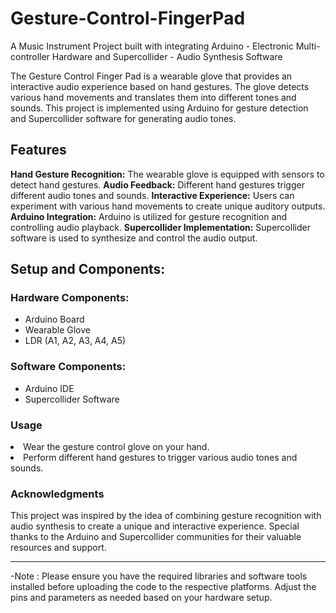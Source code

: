 # Gesture-Control-FingerPad

A Music Instrument Project built with integrating Arduino - Electronic Multi-controller Hardware and Supercollider - Audio Synthesis Software

The Gesture Control Finger Pad is a wearable glove that provides an interactive audio experience based on hand gestures. The glove detects various hand movements and translates them into different tones and sounds. This project is implemented using Arduino for gesture detection and Supercollider software for generating audio tones.

<H2>Features</H2>

<b>Hand Gesture Recognition:</b> The wearable glove is equipped with sensors to detect hand gestures.
<b>Audio Feedback:</b> Different hand gestures trigger different audio tones and sounds.
<b>Interactive Experience:</b> Users can experiment with various hand movements to create unique auditory outputs.
<b>Arduino Integration:</b> Arduino is utilized for gesture recognition and controlling audio playback.
<b>Supercollider Implementation:</b> Supercollider software is used to synthesize and control the audio output.

<h2>Setup and Components:</h2>

<h3>Hardware Components:</h3>
	<ul>
    <li>Arduino Board</li>
    <li>Wearable Glove</li>
    <li>LDR (A1, A2, A3, A4, A5)</li>
  </ul>	
	
<h3>Software Components:</h3>
<ul>
  <li>Arduino IDE</li>
  <li>Supercollider Software</li>
</ul>

<h3>Usage</h3>

<li>Wear the gesture control glove on your hand.</li>
<li>Perform different hand gestures to trigger various audio tones and sounds.</li>

<h3>Acknowledgments</h3>
This project was inspired by the idea of combining gesture recognition with audio synthesis to create a unique and interactive experience. Special thanks to the Arduino and Supercollider communities for their valuable resources and support.

---

-Note :
Please ensure you have the required libraries and software tools installed before uploading the code to the respective platforms. Adjust the pins and parameters as needed based on your hardware setup.
